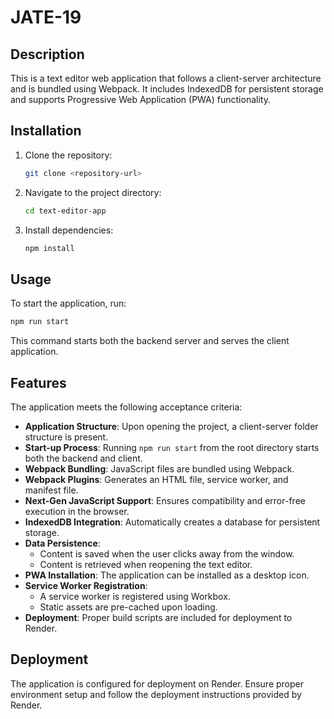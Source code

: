 # JATE-19

## Description
This is a text editor web application that follows a client-server architecture and is bundled using Webpack. It includes IndexedDB for persistent storage and supports Progressive Web Application (PWA) functionality.

## Installation
1. Clone the repository:
   ```sh
   git clone <repository-url>
   ```
2. Navigate to the project directory:
   ```sh
   cd text-editor-app
   ```
3. Install dependencies:
   ```sh
   npm install
   ```

## Usage
To start the application, run:
```sh
npm run start
```
This command starts both the backend server and serves the client application.

## Features
The application meets the following acceptance criteria:

- **Application Structure**: Upon opening the project, a client-server folder structure is present.
- **Start-up Process**: Running `npm run start` from the root directory starts both the backend and client.
- **Webpack Bundling**: JavaScript files are bundled using Webpack.
- **Webpack Plugins**: Generates an HTML file, service worker, and manifest file.
- **Next-Gen JavaScript Support**: Ensures compatibility and error-free execution in the browser.
- **IndexedDB Integration**: Automatically creates a database for persistent storage.
- **Data Persistence**:
  - Content is saved when the user clicks away from the window.
  - Content is retrieved when reopening the text editor.
- **PWA Installation**: The application can be installed as a desktop icon.
- **Service Worker Registration**:
  - A service worker is registered using Workbox.
  - Static assets are pre-cached upon loading.
- **Deployment**: Proper build scripts are included for deployment to Render.

## Deployment
The application is configured for deployment on Render. Ensure proper environment setup and follow the deployment instructions provided by Render.
